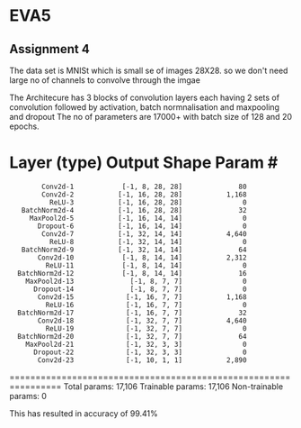 # EVA5
## Assignment 4

The data set is MNISt which is small se of images 28X28. so we don't need large no of channels to convolve through the imgae

The Architecure has 3 blocks of convolution layers each having 2 sets of convolution followed by activation, batch normnalisation and maxpooling and dropout
The no of parameters are 17000+ with batch size of 128 and 20 epochs.

Layer (type)               Output Shape         Param #
================================================================
            Conv2d-1            [-1, 8, 28, 28]              80
            Conv2d-2           [-1, 16, 28, 28]           1,168
              ReLU-3           [-1, 16, 28, 28]               0
       BatchNorm2d-4           [-1, 16, 28, 28]              32
         MaxPool2d-5           [-1, 16, 14, 14]               0
           Dropout-6           [-1, 16, 14, 14]               0
            Conv2d-7           [-1, 32, 14, 14]           4,640
              ReLU-8           [-1, 32, 14, 14]               0
       BatchNorm2d-9           [-1, 32, 14, 14]              64
           Conv2d-10            [-1, 8, 14, 14]           2,312
             ReLU-11            [-1, 8, 14, 14]               0
      BatchNorm2d-12            [-1, 8, 14, 14]              16
        MaxPool2d-13              [-1, 8, 7, 7]               0
          Dropout-14              [-1, 8, 7, 7]               0
           Conv2d-15             [-1, 16, 7, 7]           1,168
             ReLU-16             [-1, 16, 7, 7]               0
      BatchNorm2d-17             [-1, 16, 7, 7]              32
           Conv2d-18             [-1, 32, 7, 7]           4,640
             ReLU-19             [-1, 32, 7, 7]               0
      BatchNorm2d-20             [-1, 32, 7, 7]              64
        MaxPool2d-21             [-1, 32, 3, 3]               0
          Dropout-22             [-1, 32, 3, 3]               0
           Conv2d-23             [-1, 10, 1, 1]           2,890
================================================================
Total params: 17,106
Trainable params: 17,106
Non-trainable params: 0

This has resulted in accuracy of 99.41%
